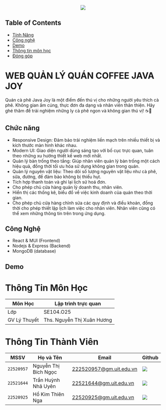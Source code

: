 <div align="center">
    <a href="https://www.uit.edu.vn/" title="Trường Đại học Công nghệ Thông tin" target="_blank">
        <img src="https://www.uit.edu.vn/sites/vi/files/banner_uit_15.png">
    </a>
</div>

## Table of Contents
- [Tính Năng](#features)
- [Công nghệ](#technology)
- [Demo](#Demo)
- [Thông tin môn học](#ThongTin)
- [Đóng góp](#contribution)
  
# WEB QUẢN LÝ QUÁN COFFEE JAVA JOY

Quán cà phê Java Joy là một điểm đến thú vị cho những người yêu thích cà phê. Không gian ấm cúng, thực đơn đa dạng và nhân viên thân thiện. Hãy ghé thăm để trải nghiệm những ly cà phê ngon và không gian thú vị! ☕🌟

 ## <a name="features">Chức năng</a>

- Responsive Design: Đảm bảo trải nghiệm liền mạch trên nhiều thiết bị và kích thước màn hình khác nhau.
- Modern UI: Giao diện người dùng sáng tạo với bố cục trực quan, tuân theo những xu hướng thiết kế web mới nhất.
- Quản lý bàn trống theo tầng: Giúp nhân viên quản lý bàn trống một cách hiệu quả, đồng thời tối ưu hóa sử dụng không gian trong quán.
- Quản lý nguyên vật liệu: Theo dõi số lượng nguyên vật liệu như cà phê, sữa, đường, để đảm bảo không bị thiếu hụt.
- Tích hợp thanh toán và ghi lại lịch sử hoá đơn. 
- Cho phép chủ cửa hàng quản lý doanh thu, nhân viên.
- Hiển thị các thống kê, biểu đồ về việc kinh doanh của quán theo thời gian.
- Cho phép chủ cửa hàng chỉnh sửa các quy định và điều khoản, đồng thời cho phép thiết lập lịch làm việc cho nhân viên. Nhân viên cũng có thể xem những thông tin trên trong ứng dụng.
  
## <a name="technology">Công Nghệ</a>

- React & MUI (Frontend) 
- Nodejs & Express (Backend)
- MongoDB (database)
  
## <a name="Demo">Demo</a>

# <a name="ThongTin">Thông Tin Môn Học</a>

| Môn Học        | Lập trình trực quan |
| -------------- | -------------------- |
| Lớp            | SE104.O25            |
| GV Lý Thuyết   | Ths. Nguyễn Thị Xuân Hương |

# <a name="contribution">Thông Tin Thành Viên</a>

| MSSV       | Họ và Tên          | Email                   | Github                                                                                                                      |
| ---------- | ------------------ | ----------------------- | --------------------------------------------------------------------------------------------------------------------------- |
| `22520957` | Nguyễn Thị Bích Ngọc| 222520957@gm.uit.edu.vn | [![](https://img.shields.io/badge/bichngoc-%2324292f.svg?style=flat-square&logo=github      )](https://github.com/bichngoc55) |
| `22521644` | Trần Huỳnh Nhã Uyên| 22521644@gm.uit.edu.vn | [![](https://img.shields.io/badge/tranuyn-%2324292f.svg?style=flat-square&logo=github      )](https://github.com/tranuyn) |
| `22520925` | Hồ Kim Thiên Nga| 22520925@gm.uit.edu.vn | [![](https://img.shields.io/badge/thiennga-%2324292f.svg?style=flat-square&logo=github      )](https://github.com/cabungbu/) |
